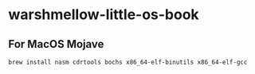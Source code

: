 # warshmellow-little-os-book

## For MacOS Mojave

```
brew install nasm cdrtools bochs x86_64-elf-binutils x86_64-elf-gcc
```
